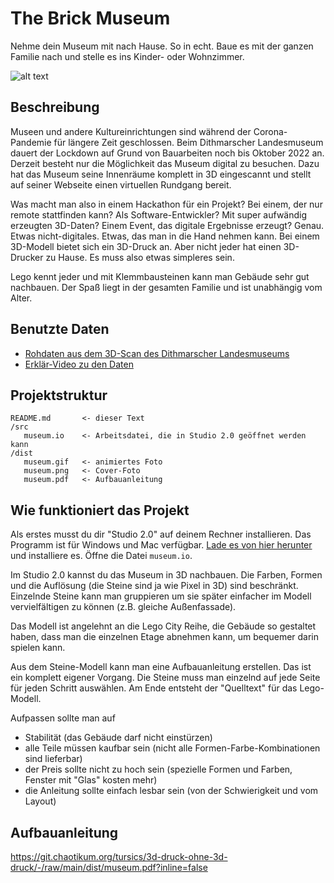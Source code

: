 # The Brick Museum

Nehme dein Museum mit nach Hause. So in echt. Baue es mit der ganzen Familie nach und stelle es ins Kinder- oder Wohnzimmer.

![alt text](https://git.chaotikum.org/tursics/3d-druck-ohne-3d-druck/-/raw/main/dist/museum.gif "Preview image")

## Beschreibung

Museen und andere Kultureinrichtungen sind während der Corona-Pandemie für längere Zeit geschlossen. Beim Dithmarscher Landesmuseum dauert der Lockdown auf Grund von Bauarbeiten noch bis Oktober 2022 an. Derzeit besteht nur die Möglichkeit das Museum digital zu besuchen. Dazu hat das Museum seine Innenräume komplett in 3D eingescannt und stellt auf seiner Webseite einen virtuellen Rundgang bereit.

Was macht man also in einem Hackathon für ein Projekt? Bei einem, der nur remote stattfinden kann? Als Software-Entwickler? Mit super aufwändig erzeugten 3D-Daten? Einem Event, das digitale Ergebnisse erzeugt? Genau. Etwas nicht-digitales. Etwas, das man in die Hand nehmen kann. Bei einem 3D-Modell bietet sich ein 3D-Druck an. Aber nicht jeder hat einen 3D-Drucker zu Hause. Es muss also etwas simpleres sein.

Lego kennt jeder und mit Klemmbausteinen kann man Gebäude sehr gut nachbauen. Der Spaß liegt in der gesamten Familie und ist unabhängig vom Alter.

## Benutzte Daten

- [Rohdaten aus dem 3D-Scan des Dithmarscher Landesmuseums](https://codingdavinci.de/daten/rohdaten-aus-dem-3d-scan-des-dithmarscher-landesmuseums)
- [Erklär-Video zu den Daten](https://www.youtube.com/watch?v=NF7MXZgoYto)

## Projektstruktur

```
README.md       <- dieser Text
/src
   museum.io    <- Arbeitsdatei, die in Studio 2.0 geöffnet werden kann
/dist
   museum.gif   <- animiertes Foto
   museum.png   <- Cover-Foto
   museum.pdf   <- Aufbauanleitung
```

## Wie funktioniert das Projekt

Als erstes musst du dir "Studio 2.0" auf deinem Rechner installieren. Das Programm ist für Windows und Mac verfügbar. [Lade es von hier herunter](https://www.bricklink.com/v3/studio/download.page) und installiere es. Öffne die Datei `museum.io`.

Im Studio 2.0 kannst du das Museum in 3D nachbauen. Die Farben, Formen und die Auflösung (die Steine sind ja wie Pixel in 3D) sind beschränkt. Einzelnde Steine kann man gruppieren um sie später einfacher im Modell vervielfältigen zu können (z.B. gleiche Außenfassade).

Das Modell ist angelehnt an die Lego City Reihe, die Gebäude so gestaltet haben, dass man die einzelnen Etage abnehmen kann, um bequemer darin spielen kann.

Aus dem Steine-Modell kann man eine Aufbauanleitung erstellen. Das ist ein komplett eigener Vorgang. Die Steine muss man einzelnd auf jede Seite für jeden Schritt auswählen. Am Ende entsteht der "Quelltext" für das Lego-Modell.

Aufpassen sollte man auf
* Stabilität (das Gebäude darf nicht einstürzen)
* alle Teile müssen kaufbar sein (nicht alle Formen-Farbe-Kombinationen sind lieferbar)
* der Preis sollte nicht zu hoch sein (spezielle Formen und Farben, Fenster mit "Glas" kosten mehr)
* die Anleitung sollte einfach lesbar sein (von der Schwierigkeit und vom Layout)

## Aufbauanleitung

https://git.chaotikum.org/tursics/3d-druck-ohne-3d-druck/-/raw/main/dist/museum.pdf?inline=false
